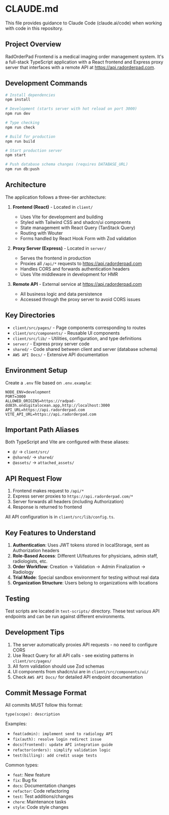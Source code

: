 # CLAUDE.md

This file provides guidance to Claude Code (claude.ai/code) when working with code in this repository.

## Project Overview

RadOrderPad Frontend is a medical imaging order management system. It's a full-stack TypeScript application with a React frontend and Express proxy server that interfaces with a remote API at https://api.radorderpad.com.

## Development Commands

```bash
# Install dependencies
npm install

# Development (starts server with hot reload on port 3000)
npm run dev

# Type checking
npm run check

# Build for production
npm run build

# Start production server
npm start

# Push database schema changes (requires DATABASE_URL)
npm run db:push
```

## Architecture

The application follows a three-tier architecture:

1. **Frontend (React)** - Located in `client/`
   - Uses Vite for development and building
   - Styled with Tailwind CSS and shadcn/ui components
   - State management with React Query (TanStack Query)
   - Routing with Wouter
   - Forms handled by React Hook Form with Zod validation

2. **Proxy Server (Express)** - Located in `server/`
   - Serves the frontend in production
   - Proxies all `/api/*` requests to https://api.radorderpad.com
   - Handles CORS and forwards authentication headers
   - Uses Vite middleware in development for HMR

3. **Remote API** - External service at https://api.radorderpad.com
   - All business logic and data persistence
   - Accessed through the proxy server to avoid CORS issues

## Key Directories

- `client/src/pages/` - Page components corresponding to routes
- `client/src/components/` - Reusable UI components
- `client/src/lib/` - Utilities, configuration, and type definitions
- `server/` - Express proxy server code
- `shared/` - Code shared between client and server (database schema)
- `AWS API Docs/` - Extensive API documentation

## Environment Setup

Create a `.env` file based on `.env.example`:

```env
NODE_ENV=development
PORT=3000
ALLOWED_ORIGINS=https://radpad-dd83h.ondigitalocean.app,http://localhost:3000
API_URL=https://api.radorderpad.com
VITE_API_URL=https://api.radorderpad.com
```

## Important Path Aliases

Both TypeScript and Vite are configured with these aliases:
- `@/` → `client/src/`
- `@shared/` → `shared/`
- `@assets/` → `attached_assets/`

## API Request Flow

1. Frontend makes request to `/api/*`
2. Express server proxies to `https://api.radorderpad.com/*`
3. Server forwards all headers (including Authorization)
4. Response is returned to frontend

All API configuration is in `client/src/lib/config.ts`.

## Key Features to Understand

1. **Authentication**: Uses JWT tokens stored in localStorage, sent as Authorization headers
2. **Role-Based Access**: Different UI/features for physicians, admin staff, radiologists, etc.
3. **Order Workflow**: Creation → Validation → Admin Finalization → Radiology
4. **Trial Mode**: Special sandbox environment for testing without real data
5. **Organization Structure**: Users belong to organizations with locations

## Testing

Test scripts are located in `test-scripts/` directory. These test various API endpoints and can be run against different environments.

## Development Tips

1. The server automatically proxies API requests - no need to configure CORS
2. Use React Query for all API calls - see existing patterns in `client/src/pages/`
3. All form validation should use Zod schemas
4. UI components from shadcn/ui are in `client/src/components/ui/`
5. Check `AWS API Docs/` for detailed API endpoint documentation

## Commit Message Format

All commits MUST follow this format:
```
type(scope): description
```

Examples:
- `feat(admin): implement send to radiology API`
- `fix(auth): resolve login redirect issue`
- `docs(frontend): update API integration guide`
- `refactor(orders): simplify validation logic`
- `test(billing): add credit usage tests`

Common types:
- `feat`: New feature
- `fix`: Bug fix
- `docs`: Documentation changes
- `refactor`: Code refactoring
- `test`: Test additions/changes
- `chore`: Maintenance tasks
- `style`: Code style changes